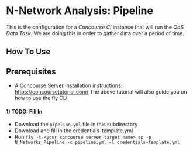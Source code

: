 # N-Network Analysis: Pipeline
This is the configuration for a *Concourse CI* instance that will run the *QoS Data Task*. We are doing this in order to gather data over a period of time.

## How To Use

## Prerequisites
* A Concourse Server
Installation instructions: https://concoursetutorial.com/
The above tutorial will also guide you on how to use the fly CLI.

#### 1) TODO: Fill In
* Download the `pipeline.yml` file in this subdirectory
* Download and fill in the credentials-template.yml
* Run `fly -t <your concourse server target name> sp -p N_Networks_Pipeline -c pipeline.yml -l credentials-template.yml`

